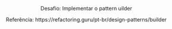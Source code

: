 <p align="center">
  Desafio: Implementar o pattern uilder
</p>
<p align="center">
  Referência: https://refactoring.guru/pt-br/design-patterns/builder
</p>
